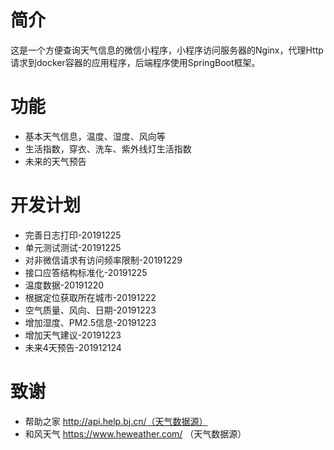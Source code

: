# 简介
这是一个方便查询天气信息的微信小程序，小程序访问服务器的Nginx，代理Http请求到docker容器的应用程序，后端程序使用SpringBoot框架。

# 功能
- 基本天气信息，温度、湿度、风向等
- 生活指数，穿衣、洗车、紫外线灯生活指数
- 未来的天气预告

# 开发计划
- 完善日志打印-20191225
- 单元测试测试-20191225
- 对非微信请求有访问频率限制-20191229
- 接口应答结构标准化-20191225
- 温度数据-20191220
- 根据定位获取所在城市-20191222
- 空气质量、风向、日期-20191223
- 增加湿度、PM2.5信息-20191223
- 增加天气建议-20191223
- 未来4天预告-201912124


# 致谢
- 帮助之家 http://api.help.bj.cn/（天气数据源）
- 和风天气 https://www.heweather.com/ （天气数据源）
